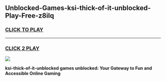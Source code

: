 
## Unblocked-Games-ksi-thick-of-it-unblocked-Play-Free-z8ilq
<h3>
<a href="https://premium76.site?title=ksi-thick-of-it-unblocked&ref=21A">CLICK TO PLAY</a></h3>
<hr>

<h3>
<a href="https://premium76.site?title=ksi-thick-of-it-unblocked&ref=21A">CLICK 2 PLAY</a>
  
</h3>

<a href="https://premium76.site?title=ksi-thick-of-it-unblocked&ref=21A"><img src="https://clearcache.store/games.png"></a>


**ksi-thick-of-it-unblocked games unblocked: Your Gateway to Fun and Accessible Online Gaming**
